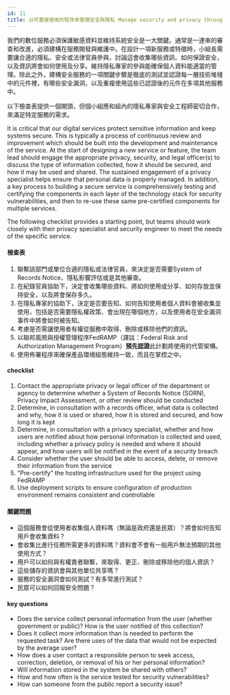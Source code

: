 ```yaml
---
id: 11
title: 以可重複使用的程序來管理安全與隱私 Manage security and privacy through reusable processes
---
```


我們的數位服務必須保護敏感資料並維持系統安全是一大關鍵。通常是一連串的審查和改進，必須建構在服務開發與維護中。在設計一項新服務或特徵時，小組長需要讓合適的隱私、安全或法律官員參與，討論這會收集哪些資訊、如何保證安全，以及資訊將會如何使用及分享。維持隱私專家的參與能確保個人資料能適當的管理。除此之外，建構安全服務的一項關鍵步驟是徹底的測試並認證每一層技術堆棧中的元件裡，有哪些安全漏洞，以及重複使用這些已認證後的元件在多項其他服務中。

以下檢查表提供一個開頭，但個小組應和組內的隱私專家與安全工程師密切合作，來滿足特定服務的需求。

It is critical that our digital services protect sensitive information and keep systems secure. This is typically a process of continuous review and improvement which should be built into the development and maintenance of the service. At the start of designing a new service or feature, the team lead should engage the appropriate privacy, security, and legal officer(s) to discuss the type of information collected, how it should be secured, and how it may be used and shared. The sustained engagement of a privacy specialist helps ensure that personal data is properly managed. In addition, a key process to building a secure service is comprehensively testing and certifying the components in each layer of the technology stack for security vulnerabilities, and then to re-use these same pre-certified components for multiple services.

The following checklist provides a starting point, but teams should work closely with their privacy specialist and security engineer to meet the needs of the specific service.

#### 檢查表

1. 聯繫該部門或單位合適的隱私或法律官員，來決定是否需要System of Records Notice、隱私影響評估或是其他審查。
2. 在紀錄官員協助下，決定會收集哪些資料、將如何使用或分享、如何存放並保持安全，以及將會保存多久。
3. 在隱私專家的協助下，決定是否要告知、如何告知使用者個人資料會被收集並使用，包括是否需要隱私權政策、會出現在哪個地方，以及使用者在安全漏洞事件中將會如何被告知。
4. 考慮是否需讓使用者有權從服務中取得、刪除或移除他們的資訊。
5. 以聯邦風險與授權管理程序FedRAMP（譯註：Federal Risk and Authorization Management Program）**預先認證**此計劃將使用的代管架構。
6. 使用佈署程序來確保產品環境組態維持一致，而且在掌控之中。

#### checklist
1. Contact the appropriate privacy or legal officer of the department or agency to determine whether a System of Records Notice (SORN), Privacy Impact Assessment, or other review should be conducted
2. Determine, in consultation with a records officer, what data is collected and why, how it is used or shared, how it is stored and secured, and how long it is kept
3. Determine, in consultation with a privacy specialist, whether and how users are notified about how personal information is collected and used, including whether a privacy policy is needed and where it should appear, and how users will be notified in the event of a security breach
4. Consider whether the user should be able to access, delete, or remove their information from the service
5. “Pre-certify” the hosting infrastructure used for the project using FedRAMP
6. Use deployment scripts to ensure configuration of production environment remains consistent and controllable

#### 關鍵問題

- 這個服務會從使用者收集個人資料嗎（無論是政府還是民眾）？將會如何告知用戶會收集資料？
- 會收集比進行任務所需更多的資料嗎？資料會不會有一般用戶無法預期的其他使用方式？
- 用戶可以如何與有權責者聯繫，來取得、更正、刪除或移除他的個人資訊？
- 這些儲存的資訊會與其他單位共享嗎？
- 服務的安全漏洞會如何測試？有多常進行測試？
- 民眾可以如何回報安全問題？


#### key questions
- Does the service collect personal information from the user (whether government or public)?  How is the user notified of this collection?
- Does it collect more information than is needed to perform the requested task? Are there uses of the data that would not be expected by the average user?
- How does a user contact a responsible person to seek access, correction, deletion, or removal of his or her personal information?
- Will information stored in the system be shared with others?
- How and how often is the service tested for security vulnerabilities?
- How can someone from the public report a security issue?
